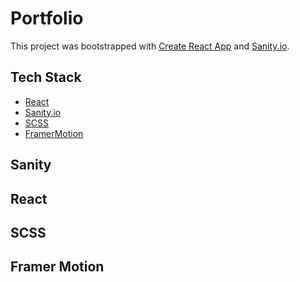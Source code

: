 # Portfolio

This project was bootstrapped with [Create React App](https://github.com/facebook/create-react-app) and [Sanity.io](https://www.sanity.io/docs/introduction/getting-started?utm_source=readme).

## Tech Stack

- [React](https://reactjs.org/docs/getting-started.html)
- [Sanity.io](https://www.sanity.io/?adgroupid=60352568786&adid=570916971261&gclid=CjwKCAiAx8KQBhAGEiwAD3EiPzIC-5L9kB-i9jZNOx5NUBj1noN4EY0rwyBjokSmRgFKmU4wYnGwixoCPVgQAvD_BwE)
- [SCSS](https://sass-lang.com/documentation/syntax)
- [FramerMotion](https://www.framer.com/motion/)

## Sanity

## React

## SCSS

## Framer Motion
